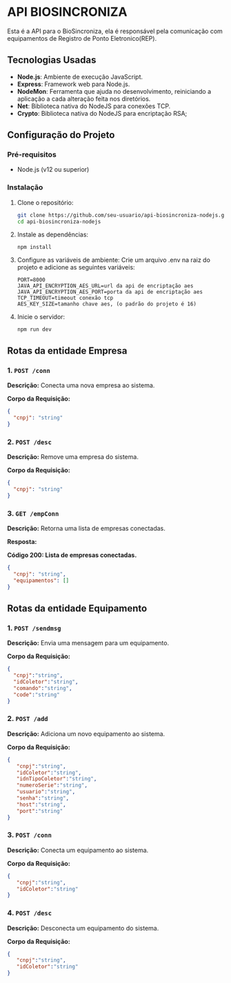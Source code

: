 # API BIOSINCRONIZA

Esta é a API para o BioSincroniza, ela é responsável pela comunicação com equipamentos de Registro de Ponto Eletronico(REP).

## Tecnologias Usadas

- **Node.js**: Ambiente de execução JavaScript.
- **Express**: Framework web para Node.js.
- **NodeMon**: Ferramenta que ajuda no desenvolvimento, reiniciando a aplicação a cada alteração feita nos diretórios.
- **Net**: Biblioteca nativa do NodeJS para conexões TCP.
- **Crypto**: Biblioteca nativa do NodeJS para encriptação RSA; 

## Configuração do Projeto

### Pré-requisitos

- Node.js (v12 ou superior)

### Instalação

1. Clone o repositório:
   ```bash
   git clone https://github.com/seu-usuario/api-biosincroniza-nodejs.git
   cd api-biosincroniza-nodejs

2. Instale as dependências:
   ```terminal
   npm install

3. Configure as variáveis de ambiente: 
   Crie um arquivo .env na raiz do projeto e adicione as seguintes variáveis:
   ```
   PORT=8000
   JAVA_API_ENCRYPTION_AES_URL=url da api de encriptação aes
   JAVA_API_ENCRYPTION_AES_PORT=porta da api de encriptação aes
   TCP_TIMEOUT=timeout conexão tcp
   AES_KEY_SIZE=tamanho chave aes, (o padrão do projeto é 16)

5. Inicie o servidor:
   ```
   npm run dev

## Rotas da entidade Empresa

### 1. `POST /conn`
**Descrição:** Conecta uma nova empresa ao sistema.

**Corpo da Requisição:**
```json
{
  "cnpj": "string"
}
```
### 2. `POST /desc`
**Descrição:** Remove uma empresa do sistema.

**Corpo da Requisição:**
```json
{
  "cnpj": "string"
}
```
### 3. `GET /empConn`
**Descrição:** Retorna uma lista de empresas conectadas.

**Resposta:**

**Código 200: Lista de empresas conectadas.**
```json
{
  "cnpj": "string",
  "equipamentos": []
}
```
## Rotas da entidade Equipamento

### 1. `POST /sendmsg`
**Descrição:** Envia uma mensagem para um equipamento.

**Corpo da Requisição:**
```json
{
  "cnpj":"string",
  "idColetor":"string",
  "comando":"string",
  "code":"string"
}
```
### 2. `POST /add`
**Descrição:** Adiciona um novo equipamento ao sistema.

**Corpo da Requisição:**
```json
{
   "cnpj":"string",
   "idColetor":"string",
   "idnTipoColetor":"string",
   "numeroSerie":"string",
   "usuario":"string",
   "senha":"string",
   "host":"string",
   "port":"string"
}
```
### 3. `POST /conn`
**Descrição:** Conecta um equipamento ao sistema.

**Corpo da Requisição:**
```json
{
   "cnpj":"string",
   "idColetor":"string"  
}
```
### 4. `POST /desc`
**Descrição:** Desconecta um equipamento do sistema.

**Corpo da Requisição:**
```json
{
   "cnpj":"string",
   "idColetor":"string"  
}
```
